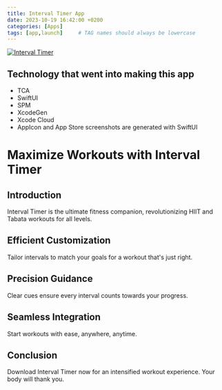 ```yaml
---
title: Interval Timer App
date: 2023-10-19 16:42:00 +0200
categories: [Apps]
tags: [app,launch]     # TAG names should always be lowercase
---
```

[![Interval Timer](https://public-web-resources-trustysafe.s3.amazonaws.com/images/interval_timer_%E2%96%B8_hiit_tabata-1200x628.png)](https://apps.apple.com/us/app/interval-timer-hiit-tabata/id6469007234?uo=4)

## Technology that went into making this app

- TCA
- SwiftUI
- SPM
- XcodeGen
- Xcode Cloud
- AppIcon and App Store screenshots are generated with SwiftUI

# Maximize Workouts with Interval Timer

## Introduction

Interval Timer is the ultimate fitness companion, revolutionizing HIIT and Tabata workouts for all levels.

## Efficient Customization

Tailor intervals to match your goals for a workout that's just right.

## Precision Guidance

Clear cues ensure every interval counts towards your progress.

## Seamless Integration

Start workouts with ease, anywhere, anytime.

## Conclusion

Download Interval Timer now for an intensified workout experience. Your body will thank you.
